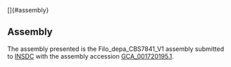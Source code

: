 []{#assembly}

Assembly
--------

The assembly presented is the Filo\_depa\_CBS7841\_V1 assembly submitted
to [INSDC](http://www.insdc.org) with the assembly accession
[GCA\_001720195.1](http://www.ebi.ac.uk/ena/data/view/GCA_001720195.1).
